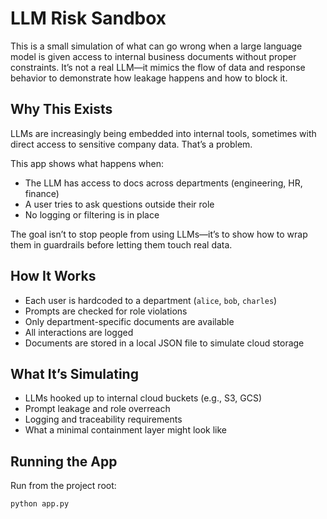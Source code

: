 # LLM Risk Sandbox

This is a small simulation of what can go wrong when a large language model is given access to internal business documents without proper constraints. It’s not a real LLM—it mimics the flow of data and response behavior to demonstrate how leakage happens and how to block it.

## Why This Exists

LLMs are increasingly being embedded into internal tools, sometimes with direct access to sensitive company data. That’s a problem.

This app shows what happens when:
- The LLM has access to docs across departments (engineering, HR, finance)
- A user tries to ask questions outside their role
- No logging or filtering is in place

The goal isn’t to stop people from using LLMs—it’s to show how to wrap them in guardrails before letting them touch real data.

## How It Works

- Each user is hardcoded to a department (`alice`, `bob`, `charles`)
- Prompts are checked for role violations
- Only department-specific documents are available
- All interactions are logged
- Documents are stored in a local JSON file to simulate cloud storage

## What It’s Simulating

- LLMs hooked up to internal cloud buckets (e.g., S3, GCS)
- Prompt leakage and role overreach
- Logging and traceability requirements
- What a minimal containment layer might look like

## Running the App

Run from the project root:

```bash
python app.py
